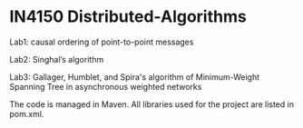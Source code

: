 # IN4150 Distributed-Algorithms

Lab1: causal ordering of point-to-point messages

Lab2: Singhal’s algorithm

Lab3: Gallager, Humblet, and Spira's algorithm of Minimum-Weight Spanning Tree in asynchronous weighted networks

The code is managed in Maven. All libraries used for the project are listed in pom.xml.
